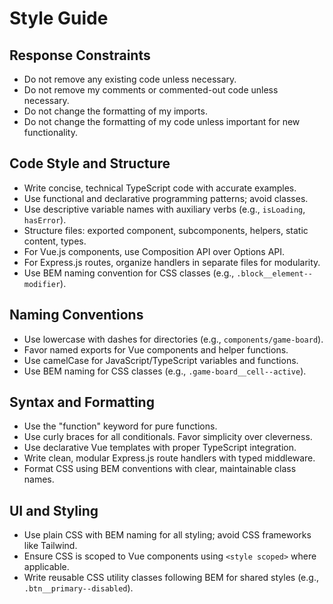 # Style Guide

## Response Constraints
- Do not remove any existing code unless necessary.
- Do not remove my comments or commented-out code unless necessary.
- Do not change the formatting of my imports.
- Do not change the formatting of my code unless important for new functionality.

## Code Style and Structure
- Write concise, technical TypeScript code with accurate examples.
- Use functional and declarative programming patterns; avoid classes.
- Use descriptive variable names with auxiliary verbs (e.g., `isLoading`, `hasError`).
- Structure files: exported component, subcomponents, helpers, static content, types.
- For Vue.js components, use Composition API over Options API.
- For Express.js routes, organize handlers in separate files for modularity.
- Use BEM naming convention for CSS classes (e.g., `.block__element--modifier`).

## Naming Conventions
- Use lowercase with dashes for directories (e.g., `components/game-board`).
- Favor named exports for Vue components and helper functions.
- Use camelCase for JavaScript/TypeScript variables and functions.
- Use BEM naming for CSS classes (e.g., `.game-board__cell--active`).

## Syntax and Formatting
- Use the "function" keyword for pure functions.
- Use curly braces for all conditionals. Favor simplicity over cleverness.
- Use declarative Vue templates with proper TypeScript integration.
- Write clean, modular Express.js route handlers with typed middleware.
- Format CSS using BEM conventions with clear, maintainable class names.

## UI and Styling
- Use plain CSS with BEM naming for all styling; avoid CSS frameworks like Tailwind.
- Ensure CSS is scoped to Vue components using `<style scoped>` where applicable.
- Write reusable CSS utility classes following BEM for shared styles (e.g., `.btn__primary--disabled`).
